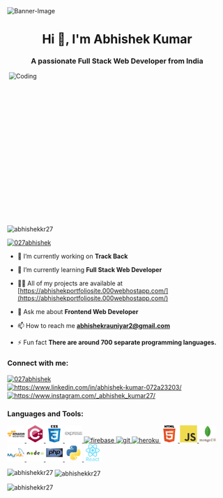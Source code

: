 <img style="text-align: center;" alt="Banner-Image" width="1000" height="400" src="https://cdn.dribbble.com/users/1732368/screenshots/6553872/web_developer.gif">

<h1 align="center">Hi 👋, I'm Abhishek Kumar</h1>
<h3 align="center">A passionate Full Stack Web Developer from India</h3>
<img align="right" alt="Coding" width="500" height="350" src="https://lfsolutions.net/wp-content/uploads/2021/12/Full-Stack-Development-Featured-Image-LevelFive-Solutions.gif">

<p align="left"> <img src="https://komarev.com/ghpvc/?username=abhishekkr27&label=Profile%20views&color=0e75b6&style=flat" alt="abhishekkr27" /> </p>

<p align="left"> <a href="https://twitter.com/027abhishek" target="blank"><img src="https://img.shields.io/twitter/follow/027abhishek?logo=twitter&style=for-the-badge" alt="027abhishek" /></a> </p>

- 🔭 I’m currently working on **Track Back**

- 🌱 I’m currently learning **Full Stack Web Developer**

- 👨‍💻 All of my projects are available at [https://abhishekportfoliosite.000webhostapp.com/](https://abhishekportfoliosite.000webhostapp.com/)

- 💬 Ask me about **Frontend Web Developer**

- 📫 How to reach me **abhishekrauniyar2@gmail.com**

- ⚡ Fun fact **There are around 700 separate programming languages.**

<h3 align="left">Connect with me:</h3>
<p align="left">
<a href="https://twitter.com/027abhishek" target="blank"><img align="center" src="https://raw.githubusercontent.com/rahuldkjain/github-profile-readme-generator/master/src/images/icons/Social/twitter.svg" alt="027abhishek" height="30" width="40" /></a>
<a href="https://www.linkedin.com/in/abhishek-kumar-072a23203/" target="blank"><img align="center" src="https://raw.githubusercontent.com/rahuldkjain/github-profile-readme-generator/master/src/images/icons/Social/linked-in-alt.svg" alt="https://www.linkedin.com/in/abhishek-kumar-072a23203/" height="30" width="40" /></a>
<a href="https://www.instagram.com/_abhishek_kumar27/" target="blank"><img align="center" src="https://raw.githubusercontent.com/rahuldkjain/github-profile-readme-generator/master/src/images/icons/Social/instagram.svg" alt="https://www.instagram.com/_abhishek_kumar27/" height="30" width="40" /></a>
</p>

<h3 align="left">Languages and Tools:</h3>
<p align="left"> <a href="https://aws.amazon.com" target="_blank" rel="noreferrer"> <img src="https://raw.githubusercontent.com/devicons/devicon/master/icons/amazonwebservices/amazonwebservices-original-wordmark.svg" alt="aws" width="40" height="40"/> </a> <a href="https://www.w3schools.com/cpp/" target="_blank" rel="noreferrer"> <img src="https://raw.githubusercontent.com/devicons/devicon/master/icons/cplusplus/cplusplus-original.svg" alt="cplusplus" width="40" height="40"/> </a> <a href="https://www.w3schools.com/css/" target="_blank" rel="noreferrer"> <img src="https://raw.githubusercontent.com/devicons/devicon/master/icons/css3/css3-original-wordmark.svg" alt="css3" width="40" height="40"/> </a> <a href="https://expressjs.com" target="_blank" rel="noreferrer"> <img src="https://raw.githubusercontent.com/devicons/devicon/master/icons/express/express-original-wordmark.svg" alt="express" width="40" height="40"/> </a> <a href="https://firebase.google.com/" target="_blank" rel="noreferrer"> <img src="https://www.vectorlogo.zone/logos/firebase/firebase-icon.svg" alt="firebase" width="40" height="40"/> </a> <a href="https://git-scm.com/" target="_blank" rel="noreferrer"> <img src="https://www.vectorlogo.zone/logos/git-scm/git-scm-icon.svg" alt="git" width="40" height="40"/> </a> <a href="https://heroku.com" target="_blank" rel="noreferrer"> <img src="https://www.vectorlogo.zone/logos/heroku/heroku-icon.svg" alt="heroku" width="40" height="40"/> </a> <a href="https://www.w3.org/html/" target="_blank" rel="noreferrer"> <img src="https://raw.githubusercontent.com/devicons/devicon/master/icons/html5/html5-original-wordmark.svg" alt="html5" width="40" height="40"/> </a> <a href="https://developer.mozilla.org/en-US/docs/Web/JavaScript" target="_blank" rel="noreferrer"> <img src="https://raw.githubusercontent.com/devicons/devicon/master/icons/javascript/javascript-original.svg" alt="javascript" width="40" height="40"/> </a> <a href="https://www.mongodb.com/" target="_blank" rel="noreferrer"> <img src="https://raw.githubusercontent.com/devicons/devicon/master/icons/mongodb/mongodb-original-wordmark.svg" alt="mongodb" width="40" height="40"/> </a> <a href="https://www.mysql.com/" target="_blank" rel="noreferrer"> <img src="https://raw.githubusercontent.com/devicons/devicon/master/icons/mysql/mysql-original-wordmark.svg" alt="mysql" width="40" height="40"/> </a> <a href="https://nodejs.org" target="_blank" rel="noreferrer"> <img src="https://raw.githubusercontent.com/devicons/devicon/master/icons/nodejs/nodejs-original-wordmark.svg" alt="nodejs" width="40" height="40"/> </a> <a href="https://www.php.net" target="_blank" rel="noreferrer"> <img src="https://raw.githubusercontent.com/devicons/devicon/master/icons/php/php-original.svg" alt="php" width="40" height="40"/> </a> <a href="https://www.python.org" target="_blank" rel="noreferrer"> <img src="https://raw.githubusercontent.com/devicons/devicon/master/icons/python/python-original.svg" alt="python" width="40" height="40"/> </a> <a href="https://reactjs.org/" target="_blank" rel="noreferrer"> <img src="https://raw.githubusercontent.com/devicons/devicon/master/icons/react/react-original-wordmark.svg" alt="react" width="40" height="40"/> </a> </p>

<p><img align="left" src="https://github-readme-stats.vercel.app/api/top-langs?username=abhishekkr27&show_icons=true&locale=en&layout=compact" alt="abhishekkr27" /></p>

<p>&nbsp;<img align="center" src="https://github-readme-stats.vercel.app/api?username=abhishekkr27&show_icons=true&locale=en" alt="abhishekkr27" /></p>

<p><img align="center" src="https://github-readme-streak-stats.herokuapp.com/?user=abhishekkr27&" alt="abhishekkr27" /></p>
